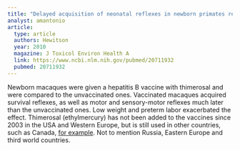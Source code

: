 ```yaml
---
title: "Delayed acquisition of neonatal reflexes in newborn primates receiving a thimerosal-containing hepatitis B vaccine: the impact of gestational age and birth weight"
analyst: amantonio
article:
  type: article
  authors: Hewitson
  year: 2010
  magazine: J Toxicol Environ Health A
  link: https://www.ncbi.nlm.nih.gov/pubmed/20711932
  pubmed: 20711932
---
```


Newborn macaques were given a hepatitis B vaccine with thimerosal and were compared to the unvaccinated ones.
Vaccinated macaques acquired survival reflexes, as well as motor and sensory-motor reflexes much later than the unvaccinated ones. Low weight and preterm labor exacerbated the effect.
Thimerosal (ethylmercury) has not been added to the vaccines since 2003 in the USA and Western Europe, but is still used in other countries, such as Canada, [for example](http://www.phac-aspc.gc.ca/publicat/ccdr-rmtc/07vol33/acs-06/index-eng.php). Not to mention Russia, Eastern Europe and third world countries.
